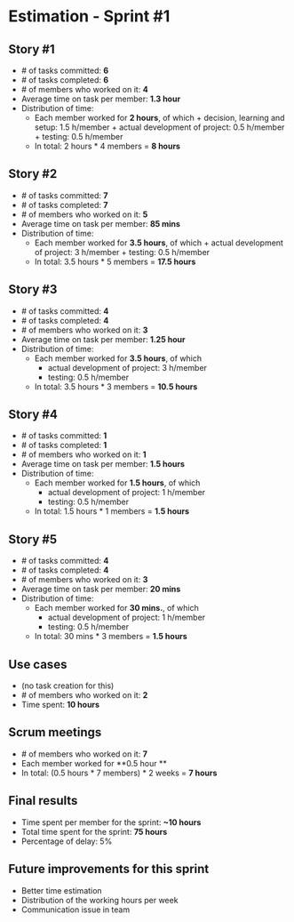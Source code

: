 # Estimation - Sprint #1

## Story #1

+ \# of tasks committed: **6**
+ \# of tasks completed: **6**
+ \# of members who worked on it: **4**
+ Average time on task per member: **1.3 hour**
+ Distribution of time:
     + Each member worked for **2 hours**, of which
            + decision, learning and setup: 1.5 h/member
            + actual development of project: 0.5 h/member
            + testing: 0.5 h/member
    + In total: 2 hours * 4 members = **8 hours**

## Story #2

+ \# of tasks committed: **7**
+ \# of tasks completed: **7**
+ \# of members who worked on it: **5**
+ Average time on task per member: **85 mins**
+ Distribution of time:
     + Each member worked for **3.5 hours**, of which
            + actual development of project: 3 h/member
            + testing: 0.5 h/member
    + In total: 3.5 hours * 5 members = **17.5 hours**

## Story #3
+ \# of tasks committed: **4**
+ \# of tasks completed: **4**
+ \# of members who worked on it: **3**
+ Average time on task per member: **1.25 hour**
+ Distribution of time:
    + Each member worked for **3.5 hours**, of which
        + actual development of project: 3 h/member
        + testing: 0.5 h/member 
    + In total: 3.5 hours * 3 members = **10.5 hours**

## Story #4
+ \# of tasks committed: **1**
+ \# of tasks completed: **1**
+ \# of members who worked on it: **1**
+ Average time on task per member: **1.5 hours**
+ Distribution of time:
    + Each member worked for **1.5 hours**, of which
        + actual development of project: 1 h/member
        + testing: 0.5 h/member
    + In total: 1.5 hours * 1 members = **1.5 hours**

## Story #5
+ \# of tasks committed: **4**
+ \# of tasks completed: **4**
+ \# of members who worked on it: **3**
+ Average time on task per member: **20 mins**
+ Distribution of time:
    + Each member worked for **30 mins.**, of which
        + actual development of project: 1 h/member
        + testing: 0.5 h/member
    + In total: 30 mins * 3 members = **1.5 hours**

## Use cases
+ (no task creation for this)
+ \# of members who worked on it: **2**
+ Time spent: **10 hours**

## Scrum meetings
+ \# of members who worked on it: **7**
+ Each member worked for **0.5 hour **
+ In total: (0.5 hours * 7 members) * 2 weeks = **7 hours**

## Final results

+ Time spent per member for the sprint: **~10 hours**
+ Total time spent for the sprint: **75 hours**
+ Percentage of delay: 5%

## Future improvements for this sprint

+ Better time estimation
+ Distribution of the working hours per week
+ Communication issue in team
